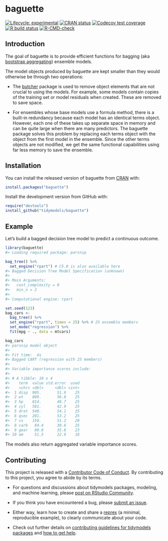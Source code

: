 
<!-- README.md is generated from README.Rmd. Please edit that file -->

# baguette

<!-- badges: start -->

[![Lifecycle:
experimental](https://img.shields.io/badge/lifecycle-experimental-orange.svg)](https://lifecycle.r-lib.org/articles/stages.html)
[![CRAN
status](https://www.r-pkg.org/badges/version/baguette)](https://cran.r-project.org/package=baguette)
[![Codecov test
coverage](https://codecov.io/gh/tidymodels/baguette/branch/main/graph/badge.svg)](https://codecov.io/gh/tidymodels/baguette?branch=main)
[![R build
status](https://github.com/tidymodels/baguette/workflows/R-CMD-check/badge.svg)](https://github.com/tidymodels/baguette/actions)
[![R-CMD-check](https://github.com/tidymodels/baguette/workflows/R-CMD-check/badge.svg)](https://github.com/tidymodels/baguette/actions)
<!-- badges: end -->

## Introduction

The goal of baguette is to provide efficient functions for bagging (aka
[bootstrap
aggregating](https://scholar.google.com/scholar?hl=en&as_sdt=0%2C7&q=bagging+predictors+breiman+1996&oq=Bagging+predictors+))
ensemble models.

The model objects produced by baguette are kept smaller than they would
otherwise be through two operations:

-   The [butcher](https://butcher.tidymodels.org/) package is used to
    remove object elements that are not crucial to using the models. For
    example, some models contain copies of the training set or model
    residuals when created. These are removed to save space.

-   For ensembles whose base models use a formula method, there is a
    built-in redundancy because each model has an identical terms
    object. However, each one of these takes up separate space in memory
    and can be quite large when there are many predictors. The baguette
    package solves this problem by replacing each terms object with the
    object from the first model in the ensemble. Since the other terms
    objects are not modified, we get the same functional capabilities
    using far less memory to save the ensemble.

## Installation

You can install the released version of baguette from
[CRAN](https://CRAN.R-project.org) with:

``` r
install.packages("baguette")
```

Install the development version from GitHub with:

``` r
require("devtools")
install_github("tidymodels/baguette")
```

## Example

Let’s build a bagged decision tree model to predict a continuous
outcome.

``` r
library(baguette)
#> Loading required package: parsnip

bag_tree() %>% 
  set_engine("rpart") # C5.0 is also available here
#> Bagged Decision Tree Model Specification (unknown)
#> 
#> Main Arguments:
#>   cost_complexity = 0
#>   min_n = 2
#> 
#> Computational engine: rpart

set.seed(123)
bag_cars <- 
  bag_tree() %>% 
  set_engine("rpart", times = 25) %>% # 25 ensemble members 
  set_mode("regression") %>% 
  fit(mpg ~ ., data = mtcars)

bag_cars
#> parsnip model object
#> 
#> Fit time:  4s 
#> Bagged CART (regression with 25 members)
#> 
#> Variable importance scores include:
#> 
#> # A tibble: 10 x 4
#>    term  value std.error  used
#>    <chr> <dbl>     <dbl> <int>
#>  1 disp  905.       51.9    25
#>  2 wt    889.       56.8    25
#>  3 hp    814.       48.7    25
#>  4 cyl   581.       42.9    25
#>  5 drat  540.       54.1    25
#>  6 qsec  281.       53.2    25
#>  7 vs    150.       51.2    20
#>  8 carb   84.4      30.6    25
#>  9 gear   80.0      35.8    23
#> 10 am     51.5      22.9    18
```

The models also return aggregated variable importance scores.

## Contributing

This project is released with a [Contributor Code of
Conduct](https://contributor-covenant.org/version/2/0/CODE_OF_CONDUCT.html).
By contributing to this project, you agree to abide by its terms.

-   For questions and discussions about tidymodels packages, modeling,
    and machine learning, please [post on RStudio
    Community](https://community.rstudio.com/new-topic?category_id=15&tags=tidymodels,question).

-   If you think you have encountered a bug, please [submit an
    issue](https://github.com/tidymodels/baguette/issues).

-   Either way, learn how to create and share a
    [reprex](https://reprex.tidyverse.org/articles/articles/learn-reprex.html)
    (a minimal, reproducible example), to clearly communicate about your
    code.

-   Check out further details on [contributing guidelines for tidymodels
    packages](https://www.tidymodels.org/contribute/) and [how to get
    help](https://www.tidymodels.org/help/).
